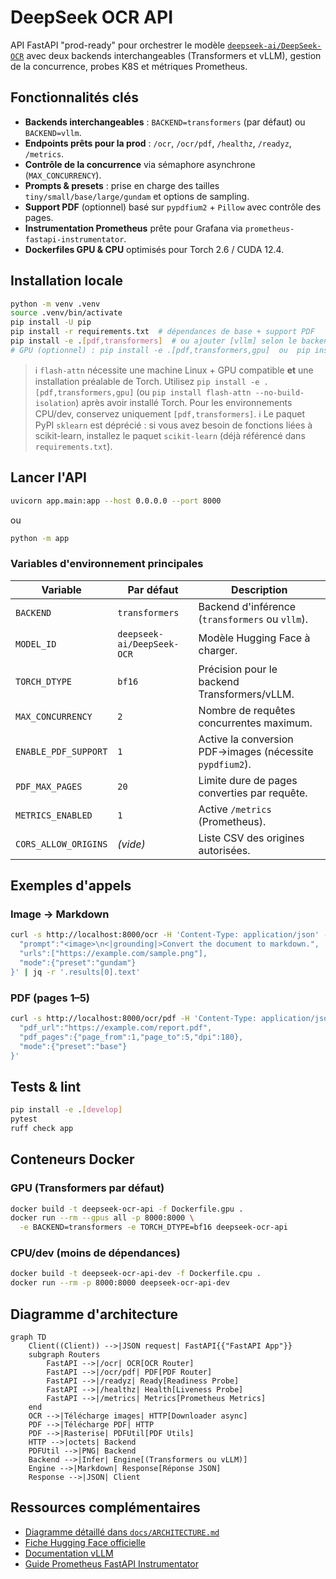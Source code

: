 # DeepSeek OCR API

API FastAPI "prod-ready" pour orchestrer le modèle [`deepseek-ai/DeepSeek-OCR`](https://huggingface.co/deepseek-ai/DeepSeek-OCR) avec deux backends interchangeables (Transformers et vLLM), gestion de la concurrence, probes K8S et métriques Prometheus.

## Fonctionnalités clés

- **Backends interchangeables** : `BACKEND=transformers` (par défaut) ou `BACKEND=vllm`.
- **Endpoints prêts pour la prod** : `/ocr`, `/ocr/pdf`, `/healthz`, `/readyz`, `/metrics`.
- **Contrôle de la concurrence** via sémaphore asynchrone (`MAX_CONCURRENCY`).
- **Prompts & presets** : prise en charge des tailles `tiny/small/base/large/gundam` et options de sampling.
- **Support PDF** (optionnel) basé sur `pypdfium2` + `Pillow` avec contrôle des pages.
- **Instrumentation Prometheus** prête pour Grafana via `prometheus-fastapi-instrumentator`.
- **Dockerfiles GPU & CPU** optimisés pour Torch 2.6 / CUDA 12.4.

## Installation locale

```bash
python -m venv .venv
source .venv/bin/activate
pip install -U pip
pip install -r requirements.txt  # dépendances de base + support PDF
pip install -e .[pdf,transformers]  # ou ajouter [vllm] selon le backend souhaité
# GPU (optionnel) : pip install -e .[pdf,transformers,gpu]  ou  pip install flash-attn --no-build-isolation
```

> ℹ️ `flash-attn` nécessite une machine Linux + GPU compatible **et** une installation préalable de Torch.
>    Utilisez `pip install -e .[pdf,transformers,gpu]` (ou `pip install flash-attn --no-build-isolation`) après avoir installé Torch.
>    Pour les environnements CPU/dev, conservez uniquement `[pdf,transformers]`.
> ℹ️ Le paquet PyPI `sklearn` est déprécié : si vous avez besoin de fonctions liées à scikit-learn,
> installez le paquet `scikit-learn` (déjà référencé dans `requirements.txt`).

## Lancer l'API

```bash
uvicorn app.main:app --host 0.0.0.0 --port 8000
```

ou

```bash
python -m app
```

### Variables d'environnement principales

| Variable | Par défaut | Description |
| --- | --- | --- |
| `BACKEND` | `transformers` | Backend d'inférence (`transformers` ou `vllm`). |
| `MODEL_ID` | `deepseek-ai/DeepSeek-OCR` | Modèle Hugging Face à charger. |
| `TORCH_DTYPE` | `bf16` | Précision pour le backend Transformers/vLLM. |
| `MAX_CONCURRENCY` | `2` | Nombre de requêtes concurrentes maximum. |
| `ENABLE_PDF_SUPPORT` | `1` | Active la conversion PDF→images (nécessite `pypdfium2`). |
| `PDF_MAX_PAGES` | `20` | Limite dure de pages converties par requête. |
| `METRICS_ENABLED` | `1` | Active `/metrics` (Prometheus). |
| `CORS_ALLOW_ORIGINS` | _(vide)_ | Liste CSV des origines autorisées.

## Exemples d'appels

### Image → Markdown

```bash
curl -s http://localhost:8000/ocr -H 'Content-Type: application/json' -d '{
  "prompt":"<image>\n<|grounding|>Convert the document to markdown.",
  "urls":["https://example.com/sample.png"],
  "mode":{"preset":"gundam"}
}' | jq -r '.results[0].text'
```

### PDF (pages 1–5)

```bash
curl -s http://localhost:8000/ocr/pdf -H 'Content-Type: application/json' -d '{
  "pdf_url":"https://example.com/report.pdf",
  "pdf_pages":{"page_from":1,"page_to":5,"dpi":180},
  "mode":{"preset":"base"}
}'
```

## Tests & lint

```bash
pip install -e .[develop]
pytest
ruff check app
```

## Conteneurs Docker

### GPU (Transformers par défaut)

```bash
docker build -t deepseek-ocr-api -f Dockerfile.gpu .
docker run --rm --gpus all -p 8000:8000 \
  -e BACKEND=transformers -e TORCH_DTYPE=bf16 deepseek-ocr-api
```

### CPU/dev (moins de dépendances)

```bash
docker build -t deepseek-ocr-api-dev -f Dockerfile.cpu .
docker run --rm -p 8000:8000 deepseek-ocr-api-dev
```

## Diagramme d'architecture

```mermaid
graph TD
    Client((Client)) -->|JSON request| FastAPI{{"FastAPI App"}}
    subgraph Routers
        FastAPI -->|/ocr| OCR[OCR Router]
        FastAPI -->|/ocr/pdf| PDF[PDF Router]
        FastAPI -->|/readyz| Ready[Readiness Probe]
        FastAPI -->|/healthz| Health[Liveness Probe]
        FastAPI -->|/metrics| Metrics[Prometheus Metrics]
    end
    OCR -->|Télécharge images| HTTP[Downloader async]
    PDF -->|Télécharge PDF| HTTP
    PDF -->|Rasterise| PDFUtil[PDF Utils]
    HTTP -->|octets| Backend
    PDFUtil -->|PNG| Backend
    Backend -->|Infer| Engine[(Transformers ou vLLM)]
    Engine -->|Markdown| Response[Réponse JSON]
    Response -->|JSON| Client
```

## Ressources complémentaires

- [Diagramme détaillé dans `docs/ARCHITECTURE.md`](docs/ARCHITECTURE.md)
- [Fiche Hugging Face officielle](https://huggingface.co/deepseek-ai/DeepSeek-OCR)
- [Documentation vLLM](https://docs.vllm.ai/)
- [Guide Prometheus FastAPI Instrumentator](https://github.com/trallard/prometheus-fastapi-instrumentator)
